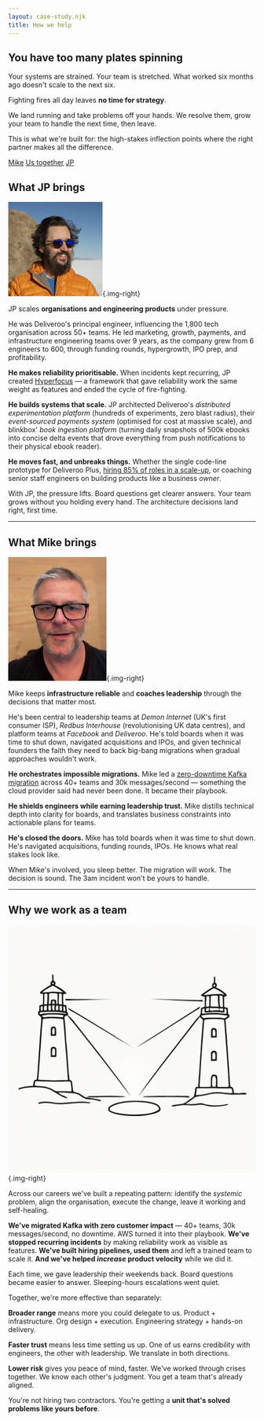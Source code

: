 ```yaml
---
layout: case-study.njk
title: How we help
---
```


## You have too many plates spinning

Your systems are strained. Your team is stretched. What worked six months ago doesn't scale to the next six.

Fighting fires all day leaves **no time for strategy**.

We land running and take problems off your hands. We resolve them, grow your team to handle the next time, then leave.

This is what we're built for: the high-stakes inflection points where the right partner makes all the difference.

<div class="flex gap-4 my-8 justify-center md:sticky md:top-0 md:z-100 md:py-4 md:-mx-4 md:px-4">
  <a href="#what-mike-brings" class="btn btn-soft btn-primary btn-sm">Mike</a>
  <a href="#why-we-work-as-a-team" class="btn btn-soft btn-accent btn-sm">Us together</a>
  <a href="#what-jp-brings" class="btn btn-soft btn-primary btn-sm">JP</a>
</div>

## What JP brings

![JP](/assets/JP.png){.img-right}

JP scales **organisations and engineering products** under pressure.

He was Deliveroo's principal engineer, influencing the 1,800 tech organisation across 50+ teams. He led marketing, growth, payments, and infrastructure engineering teams over 9 years, as the company grew from 6 engineers to 600, through funding rounds, hypergrowth, IPO prep, and profitability.

**He makes reliability prioritisable.** When incidents kept recurring, JP created [Hyperfocus](/case-studies/hyperfocus/) — a framework that gave reliability work the same weight as features and ended the cycle of fire-fighting.

**He builds systems that scale.** JP architected Deliveroo's _distributed experimentation platform_ (hundreds of experiments, zero blast radius), their _event-sourced payments system_ (optimised for cost at massive scale), and blinkbox' _book ingestion platform_ (turning daily snapshots of 500k ebooks into concise delta events that drove everything from push notifications to their physical ebook reader).

**He moves fast, and unbreaks things.** Whether the single code-line prototype for Deliveroo Plus, [hiring 85% of roles in a scale-up](/case-studies/hiring/), or coaching senior staff engineers on building products like a business _owner_.

With JP, the pressure lifts. Board questions get clearer answers. Your team grows without you holding every hand. The architecture decisions land right, first time.

---

## What Mike brings

![Mike](/assets/mike.png){.img-right}

Mike keeps **infrastructure reliable** and **coaches leadership** through the decisions that matter most.

He's been central to leadership teams at _Demon Internet_ (UK's first consumer ISP), _Redbus Interhouse_ (revolutionising UK data centres), and platform teams at _Facebook_ and _Deliveroo_. He's told boards when it was time to shut down, navigated acquisitions and IPOs, and given technical founders the faith they need to back big-bang migrations when gradual approaches wouldn't work.

**He orchestrates impossible migrations.** Mike led a [zero-downtime Kafka migration](/case-studies/migration/) across 40+ teams and 30k messages/second — something the cloud provider said had never been done. It became their playbook.

**He shields engineers while earning leadership trust.** Mike distills technical depth into clarity for boards, and translates business constraints into actionable plans for teams.

**He's closed the doors.** Mike has told boards when it was time to shut down. He's navigated acquisitions, funding rounds, IPOs. He knows what real stakes look like.

When Mike's involved, you sleep better. The migration will work. The decision is sound. The 3am incident won't be yours to handle.

---

## Why we work as a team

![Two lighthouses lighting one spot from two directions](/assets/twin.png){.img-right}

Across our careers we've built a repeating pattern: identify the _systemic_ problem, align the organisation, execute the change, leave it working and self-healing.

**We've migrated Kafka with zero customer impact** — 40+ teams, 30k messages/second, no downtime. AWS turned it into their playbook. **We've stopped recurring incidents** by making reliability work as visible as features. **We've built hiring pipelines, used them** and left a trained team to scale it. **And we've helped _increase_ product velocity** while we did it.

Each time, we gave leadership their weekends back. Board questions became easier to answer. Sleeping-hours escalations went quiet.

Together, we're more effective than separately:

**Broader range** means more you could delegate to us. Product + infrastructure. Org design + execution. Engineering strategy + hands-on delivery.

**Faster trust** means less time setting us up. One of us earns credibility with engineers, the other with leadership. We translate in both directions.

**Lower risk** gives you peace of mind, faster. We've worked through crises together. We know each other's judgment. You get a team that's already aligned.

You're not hiring two contractors. You're getting a **unit that's solved problems like yours before**.
